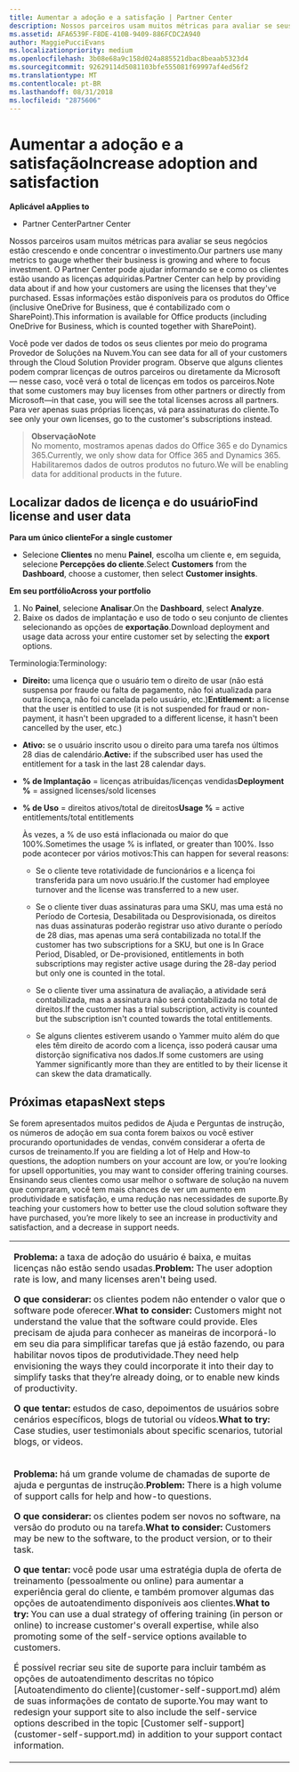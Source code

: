 ```yaml
---
title: Aumentar a adoção e a satisfação | Partner Center
description: Nossos parceiros usam muitos métricas para avaliar se seus negócios estão crescendo e onde concentrar o investimento. O Partner Center pode ajudar informando se e como os clientes estão usando as licenças adquiridas.
ms.assetid: AFA6539F-F8DE-410B-9409-886FCDC2A940
author: MaggiePucciEvans
ms.localizationpriority: medium
ms.openlocfilehash: 3b08e68a9c158d024a885521dbac8beaab5323d4
ms.sourcegitcommit: 92629114d5081103bfe555081f69997af4ed56f2
ms.translationtype: MT
ms.contentlocale: pt-BR
ms.lasthandoff: 08/31/2018
ms.locfileid: "2875606"
---
```

# <a name="increase-adoption-and-satisfaction"></a><span data-ttu-id="5295e-104">Aumentar a adoção e a satisfação</span><span class="sxs-lookup"><span data-stu-id="5295e-104">Increase adoption and satisfaction</span></span>

**<span data-ttu-id="5295e-105">Aplicável a</span><span class="sxs-lookup"><span data-stu-id="5295e-105">Applies to</span></span>**

-  <span data-ttu-id="5295e-106">Partner Center</span><span class="sxs-lookup"><span data-stu-id="5295e-106">Partner Center</span></span>

<span data-ttu-id="5295e-107">Nossos parceiros usam muitos métricas para avaliar se seus negócios estão crescendo e onde concentrar o investimento.</span><span class="sxs-lookup"><span data-stu-id="5295e-107">Our partners use many metrics to gauge whether their business is growing and where to focus investment.</span></span> <span data-ttu-id="5295e-108">O Partner Center pode ajudar informando se e como os clientes estão usando as licenças adquiridas.</span><span class="sxs-lookup"><span data-stu-id="5295e-108">Partner Center can help by providing data about if and how your customers are using the licenses that they've purchased.</span></span> <span data-ttu-id="5295e-109">Essas informações estão disponíveis para os produtos do Office (inclusive OneDrive for Business, que é contabilizado com o SharePoint).</span><span class="sxs-lookup"><span data-stu-id="5295e-109">This information is available for Office products (including OneDrive for Business, which is counted together with SharePoint).</span></span>

<span data-ttu-id="5295e-110">Você pode ver dados de todos os seus clientes por meio do programa Provedor de Soluções na Nuvem.</span><span class="sxs-lookup"><span data-stu-id="5295e-110">You can see data for all of your customers through the Cloud Solution Provider program.</span></span> <span data-ttu-id="5295e-111">Observe que alguns clientes podem comprar licenças de outros parceiros ou diretamente da Microsoft — nesse caso, você verá o total de licenças em todos os parceiros.</span><span class="sxs-lookup"><span data-stu-id="5295e-111">Note that some customers may buy licenses from other partners or directly from Microsoft—in that case, you will see the total licenses across all partners.</span></span> <span data-ttu-id="5295e-112">Para ver apenas suas próprias licenças, vá para assinaturas do cliente.</span><span class="sxs-lookup"><span data-stu-id="5295e-112">To see only your own licenses, go to the customer's subscriptions instead.</span></span>

>**<span data-ttu-id="5295e-113">Observação</span><span class="sxs-lookup"><span data-stu-id="5295e-113">Note</span></span>**<br> <span data-ttu-id="5295e-114">No momento, mostramos apenas dados do Office 365 e do Dynamics 365.</span><span class="sxs-lookup"><span data-stu-id="5295e-114">Currently, we only show data for Office 365 and Dynamics 365.</span></span> <span data-ttu-id="5295e-115">Habilitaremos dados de outros produtos no futuro.</span><span class="sxs-lookup"><span data-stu-id="5295e-115">We will be enabling data for additional products in the future.</span></span>

## <a name="find-license-and-user-data"></a><span data-ttu-id="5295e-116">Localizar dados de licença e do usuário</span><span class="sxs-lookup"><span data-stu-id="5295e-116">Find license and user data</span></span>


**<span data-ttu-id="5295e-117">Para um único cliente</span><span class="sxs-lookup"><span data-stu-id="5295e-117">For a single customer</span></span>**

-   <span data-ttu-id="5295e-118">Selecione **Clientes** no menu **Painel**, escolha um cliente e, em seguida, selecione **Percepções do cliente**.</span><span class="sxs-lookup"><span data-stu-id="5295e-118">Select **Customers** from the **Dashboard**, choose a customer, then select **Customer insights**.</span></span>

**<span data-ttu-id="5295e-119">Em seu portfólio</span><span class="sxs-lookup"><span data-stu-id="5295e-119">Across your portfolio</span></span>**

1.  <span data-ttu-id="5295e-120">No **Painel**, selecione **Analisar**.</span><span class="sxs-lookup"><span data-stu-id="5295e-120">On the **Dashboard**, select **Analyze**.</span></span>
2.  <span data-ttu-id="5295e-121">Baixe os dados de implantação e uso de todo o seu conjunto de clientes selecionando as opções de **exportação**.</span><span class="sxs-lookup"><span data-stu-id="5295e-121">Download deployment and usage data across your entire customer set by selecting the **export** options.</span></span>

<span data-ttu-id="5295e-122">Terminologia:</span><span class="sxs-lookup"><span data-stu-id="5295e-122">Terminology:</span></span>

-   <span data-ttu-id="5295e-123">**Direito:** uma licença que o usuário tem o direito de usar (não está suspensa por fraude ou falta de pagamento, não foi atualizada para outra licença, não foi cancelada pelo usuário, etc.)</span><span class="sxs-lookup"><span data-stu-id="5295e-123">**Entitlement:** a license that the user is entitled to use (it is not suspended for fraud or non-payment, it hasn't been upgraded to a different license, it hasn't been cancelled by the user, etc.)</span></span>

-   <span data-ttu-id="5295e-124">**Ativo:** se o usuário inscrito usou o direito para uma tarefa nos últimos 28 dias de calendário.</span><span class="sxs-lookup"><span data-stu-id="5295e-124">**Active:** if the subscribed user has used the entitlement for a task in the last 28 calendar days.</span></span>

-   <span data-ttu-id="5295e-125">**% de Implantação** = licenças atribuídas/licenças vendidas</span><span class="sxs-lookup"><span data-stu-id="5295e-125">**Deployment %** = assigned licenses/sold licenses</span></span>

-   <span data-ttu-id="5295e-126">**% de Uso** = direitos ativos/total de direitos</span><span class="sxs-lookup"><span data-stu-id="5295e-126">**Usage %** = active entitlements/total entitlements</span></span>

    <span data-ttu-id="5295e-127">Às vezes, a % de uso está inflacionada ou maior do que 100%.</span><span class="sxs-lookup"><span data-stu-id="5295e-127">Sometimes the usage % is inflated, or greater than 100%.</span></span> <span data-ttu-id="5295e-128">Isso pode acontecer por vários motivos:</span><span class="sxs-lookup"><span data-stu-id="5295e-128">This can happen for several reasons:</span></span>

    -   <span data-ttu-id="5295e-129">Se o cliente teve rotatividade de funcionários e a licença foi transferida para um novo usuário.</span><span class="sxs-lookup"><span data-stu-id="5295e-129">If the customer had employee turnover and the license was transferred to a new user.</span></span>

    -   <span data-ttu-id="5295e-130">Se o cliente tiver duas assinaturas para uma SKU, mas uma está no Período de Cortesia, Desabilitada ou Desprovisionada, os direitos nas duas assinaturas poderão registrar uso ativo durante o período de 28 dias, mas apenas uma será contabilizada no total.</span><span class="sxs-lookup"><span data-stu-id="5295e-130">If the customer has two subscriptions for a SKU, but one is In Grace Period, Disabled, or De-provisioned, entitlements in both subscriptions may register active usage during the 28-day period but only one is counted in the total.</span></span>

    -   <span data-ttu-id="5295e-131">Se o cliente tiver uma assinatura de avaliação, a atividade será contabilizada, mas a assinatura não será contabilizada no total de direitos.</span><span class="sxs-lookup"><span data-stu-id="5295e-131">If the customer has a trial subscription, activity is counted but the subscription isn't counted towards the total entitlements.</span></span>

    -   <span data-ttu-id="5295e-132">Se alguns clientes estiverem usando o Yammer muito além do que eles têm direito de acordo com a licença, isso poderá causar uma distorção significativa nos dados.</span><span class="sxs-lookup"><span data-stu-id="5295e-132">If some customers are using Yammer significantly more than they are entitled to by their license it can skew the data dramatically.</span></span>

## <a name="next-steps"></a><span data-ttu-id="5295e-133">Próximas etapas</span><span class="sxs-lookup"><span data-stu-id="5295e-133">Next steps</span></span>


<span data-ttu-id="5295e-134">Se forem apresentados muitos pedidos de Ajuda e Perguntas de instrução, os números de adoção em sua conta forem baixos ou você estiver procurando oportunidades de vendas, convém considerar a oferta de cursos de treinamento.</span><span class="sxs-lookup"><span data-stu-id="5295e-134">If you are fielding a lot of Help and How-to questions, the adoption numbers on your account are low, or you’re looking for upsell opportunities, you may want to consider offering training courses.</span></span> <span data-ttu-id="5295e-135">Ensinando seus clientes como usar melhor o software de solução na nuvem que compraram, você tem mais chances de ver um aumento em produtividade e satisfação, e uma redução nas necessidades de suporte.</span><span class="sxs-lookup"><span data-stu-id="5295e-135">By teaching your customers how to better use the cloud solution software they have purchased, you’re more likely to see an increase in productivity and satisfaction, and a decrease in support needs.</span></span>

<table>
<colgroup>
<col width="100%" />
</colgroup>
<tbody>
<tr class="odd">
<td><p><span data-ttu-id="5295e-136"><strong>Problema:</strong> a taxa de adoção do usuário é baixa, e muitas licenças não estão sendo usadas.</span><span class="sxs-lookup"><span data-stu-id="5295e-136"><strong>Problem:</strong> The user adoption rate is low, and many licenses aren't being used.</span></span></p>
<p><span data-ttu-id="5295e-137"><strong>O que considerar:</strong> os clientes podem não entender o valor que o software pode oferecer.</span><span class="sxs-lookup"><span data-stu-id="5295e-137"><strong>What to consider:</strong> Customers might not understand the value that the software could provide.</span></span> <span data-ttu-id="5295e-138">Eles precisam de ajuda para conhecer as maneiras de incorporá-lo em seu dia para simplificar tarefas que já estão fazendo, ou para habilitar novos tipos de produtividade.</span><span class="sxs-lookup"><span data-stu-id="5295e-138">They need help envisioning the ways they could incorporate it into their day to simplify tasks that they’re already doing, or to enable new kinds of productivity.</span></span></p>
<p><span data-ttu-id="5295e-139"><strong>O que tentar:</strong> estudos de caso, depoimentos de usuários sobre cenários específicos, blogs de tutorial ou vídeos.</span><span class="sxs-lookup"><span data-stu-id="5295e-139"><strong>What to try:</strong> Case studies, user testimonials about specific scenarios, tutorial blogs, or videos.</span></span></p></td>
</tr>
<tr class="even">
<td><p><span data-ttu-id="5295e-140"><strong>Problema:</strong> há um grande volume de chamadas de suporte de ajuda e perguntas de instrução.</span><span class="sxs-lookup"><span data-stu-id="5295e-140"><strong>Problem:</strong> There is a high volume of support calls for help and how-to questions.</span></span></p>
<p><span data-ttu-id="5295e-141"><strong>O que considerar:</strong> os clientes podem ser novos no software, na versão do produto ou na tarefa.</span><span class="sxs-lookup"><span data-stu-id="5295e-141"><strong>What to consider:</strong> Customers may be new to the software, to the product version, or to their task.</span></span></p>
<p><span data-ttu-id="5295e-142"><strong>O que tentar:</strong> você pode usar uma estratégia dupla de oferta de treinamento (pessoalmente ou online) para aumentar a experiência geral do cliente, e também promover algumas das opções de autoatendimento disponíveis aos clientes.</span><span class="sxs-lookup"><span data-stu-id="5295e-142"><strong>What to try:</strong> You can use a dual strategy of offering training (in person or online) to increase customer's overall expertise, while also promoting some of the self-service options available to customers.</span></span></p>
<p><span data-ttu-id="5295e-143">É possível recriar seu site de suporte para incluir também as opções de autoatendimento descritas no tópico [Autoatendimento do cliente](customer-self-support.md) além de suas informações de contato de suporte.</span><span class="sxs-lookup"><span data-stu-id="5295e-143">You may want to redesign your support site to also include the self-service options described in the topic [Customer self-support](customer-self-support.md) in addition to your support contact information.</span></span></p></td>
</tr>
</tbody>
</table>

 

 

 



